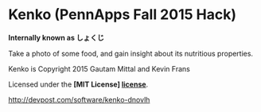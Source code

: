 # Kenko (PennApps Fall 2015 Hack)
**Internally known as しょくじ**

Take a photo of some food, and gain insight about its nutritious properties.

Kenko is Copyright 2015 Gautam Mittal and Kevin Frans

Licensed under the **[MIT License] [license]**.

[license]: https://github.com/gmittal/shokuji/blob/master/LICENSE

http://devpost.com/software/kenko-dnovlh
